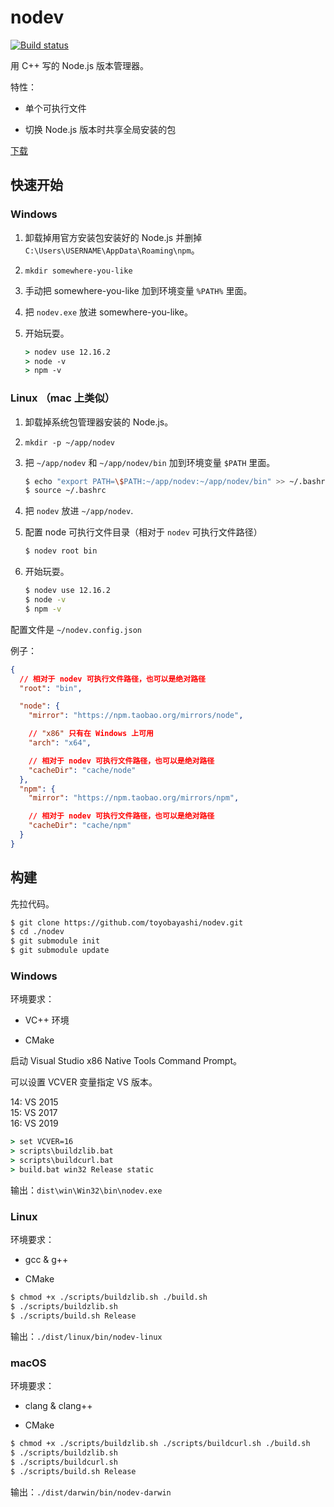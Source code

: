 # nodev

[![Build status](https://api.travis-ci.com/toyobayashi/nodev.svg?branch=master&status=passed)](https://www.travis-ci.com/github/toyobayashi/nodev/)

用 C++ 写的 Node.js 版本管理器。

特性：

* 单个可执行文件

* 切换 Node.js 版本时共享全局安装的包

[下载](https://github.com/toyobayashi/nodev/releases)

## 快速开始

### Windows

1. 卸载掉用官方安装包安装好的 Node.js 并删掉 `C:\Users\USERNAME\AppData\Roaming\npm`。

2. `mkdir somewhere-you-like`

3. 手动把 somewhere-you-like 加到环境变量 `%PATH%` 里面。

4. 把 `nodev.exe` 放进 somewhere-you-like。

5. 开始玩耍。

    ``` bat
    > nodev use 12.16.2
    > node -v
    > npm -v
    ```

### Linux （mac 上类似）

1. 卸载掉系统包管理器安装的 Node.js。

2. `mkdir -p ~/app/nodev`

3. 把 `~/app/nodev` 和 `~/app/nodev/bin` 加到环境变量 `$PATH` 里面。

    ``` bash
    $ echo "export PATH=\$PATH:~/app/nodev:~/app/nodev/bin" >> ~/.bashrc
    $ source ~/.bashrc
    ```

4. 把 `nodev` 放进 `~/app/nodev`.

5. 配置 node 可执行文件目录（相对于 `nodev` 可执行文件路径）

    ``` bash
    $ nodev root bin
    ```

6. 开始玩耍。

    ``` bash
    $ nodev use 12.16.2
    $ node -v
    $ npm -v
    ```

配置文件是 `~/nodev.config.json`

例子：

``` json
{
  // 相对于 nodev 可执行文件路径，也可以是绝对路径
  "root": "bin",

  "node": {
    "mirror": "https://npm.taobao.org/mirrors/node",

    // "x86" 只有在 Windows 上可用
    "arch": "x64", 

    // 相对于 nodev 可执行文件路径，也可以是绝对路径
    "cacheDir": "cache/node" 
  },
  "npm": {
    "mirror": "https://npm.taobao.org/mirrors/npm",

    // 相对于 nodev 可执行文件路径，也可以是绝对路径
    "cacheDir": "cache/npm"
  }
}
```

## 构建

先拉代码。

``` bash
$ git clone https://github.com/toyobayashi/nodev.git
$ cd ./nodev
$ git submodule init
$ git submodule update
```

### Windows

环境要求：

* VC++ 环境

* CMake

启动 Visual Studio x86 Native Tools Command Prompt。

可以设置 VCVER 变量指定 VS 版本。

14: VS 2015  
15: VS 2017  
16: VS 2019

``` bat
> set VCVER=16
> scripts\buildzlib.bat
> scripts\buildcurl.bat
> build.bat win32 Release static
```

输出：`dist\win\Win32\bin\nodev.exe`

### Linux

环境要求：

* gcc & g++

* CMake

``` bash
$ chmod +x ./scripts/buildzlib.sh ./build.sh
$ ./scripts/buildzlib.sh
$ ./scripts/build.sh Release
```

输出：`./dist/linux/bin/nodev-linux`

### macOS

环境要求：

* clang & clang++

* CMake

``` bash
$ chmod +x ./scripts/buildzlib.sh ./scripts/buildcurl.sh ./build.sh
$ ./scripts/buildzlib.sh
$ ./scripts/buildcurl.sh
$ ./scripts/build.sh Release
```

输出：`./dist/darwin/bin/nodev-darwin`
